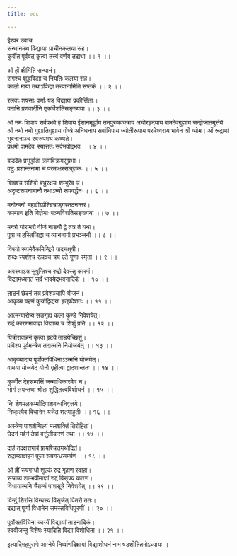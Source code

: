 ```yaml
---
title: ०८६

---
```

ईश्वर उवाच  
सन्धानमथ विद्यायाः प्राचीनकलया सह।  
कुर्वीत पूर्ववत् कृत्वा तत्त्वं वर्णय तद्यथा ।। १ ।।  
  
ओं हों क्षीमिति सन्धानं।  
रागश्च शुद्धविद्या च नियतिः कलया सह।  
कालो माया तथाऽविद्या तत्त्वानामिति सप्तकं ।। २ ।।  
  
रलवाः शषसाः वर्णाः षड् विद्यायां प्रकीर्त्तिताः।  
पदानि प्रणवादीनि एकविंशतिसङ्‌ख्यया ।। ३ ।।  
  
ओं नमः शिवाय सर्वप्रभवे हं शिवाय ईशानमूर्द्धाय तत्‌पुरुषवक्त्राय अघोरहृदयाय वामदेवगुह्याय सद्योजातमूर्त्तये ओं नमो नमो गुह्यातिगुह्याय गोप्त्रे अनिधनाय सर्वाधिपाय ज्योतीरूपाय परमेश्वराय भावेन ओं व्योम। ओं रूद्राणां भुवनानाञ्च स्वरूपमथ कथ्यते।  
प्रथमो वामदेवः स्यात्ततः सर्वभवोद्भवः ।। ४ ।।  
  
वज्रदेहः प्रभुर्द्धाता क्रमविक्रमसुप्रभाः।  
वटुः प्रशान्तनामा च परमाक्षरसञ्‌ज्ञकः ।। ५ ।।  
  
शिवश्च सशिवो बभ्रुरक्षयः शम्भुरेव च।  
अदृष्टरूपनामानौ तथाऽन्यो रूपवर्द्धनः ।। ६ ।।  
  
मनोन्मनो महावीर्य्यश्चित्राड्गस्तदनन्तरं।  
कल्याण इति विज्ञेयाः पञ्चविंशतिसङ्ख्यया ।। ७ ।।  
  
मन्त्रो घोरामरौ वीजे नाड्यौ द्वे तत्र ते यथा।  
पूषा च हस्तिजिह्वा च व्याननागौ प्रभञ्जनौ ।। ८ ।।  
  
विषयो रूपमेवैकमिन्द्रिये पादचक्षुषी।  
शब्दः स्पर्शश्च रूपञ्च त्रय एते गुणाः स्मृता ।। ९ ।।  
  
अवस्थाऽत्र सुषुप्तिश्च रुद्रो देवस्तु कारणं।  
विद्यामध्यगतं सर्वं भावयेद्भवनादिकं ।। १० ।।  
  
ताडनं छेदनं तत्र प्रवेशञ्चापि योजनं।  
आकृष्य ग्रहणं कुर्याद्विद्यया हृत्‌प्रदेशतः ।। ११ ।।  
  
आत्मन्यारोप्य सङगृह्य कलां कुण्डे निवेशयेत्।  
रुद्रं कारणमावाह्य विज्ञाप्य च शिशुं प्रति ।। १२ ।।  
  
पित्रोरावाहनं कृत्वा हृदये ताडयेच्छिशुं।  
प्रविश्य पूर्वमन्त्रेण तदात्मनि नियोजयेत् ।। १३ ।।  
  
आकृष्यादाय पूर्वोक्तविधिनाऽऽत्मनि योजयेत्।  
वामया योजयेद् योनौ गृहीत्वा द्वादशान्ततः ।। १४ ।।  
  
कुर्व्वीत देहसम्पत्तिं जन्माधिकारमेव च।  
भोगं लयन्तथा श्रोतः शुद्धितत्त्वविशोधनं ।। १५ ।।  
  
निः शेषमलकर्म्मादिपाशबन्धनिवृत्तये।  
निष्कृत्यैव विधानेन यजेत शतमाहुतीः ।। १६ ।।  
  
अस्त्रेण पाशशैथिल्यं मलशक्तिं तिरोहितां।  
छेदनं मर्द्दनं तेषां वर्त्तुलीकरणं तथा ।। १७ ।।  
  
दाहं तदक्षराभावं प्रायश्चित्तमथोदितं।  
रुद्राण्यावाहनं पूजा रूपगन्धसमर्पणं ।। १८ ।।  
  
ओं ह्रीं रूपगन्धौ शुल्कं रुद्र गृहाण स्वाहा।  
संश्राव्य शाम्भवीमाज्ञां रुद्रं विसृज्य कारणं।  
विधायात्मनि चैतन्यं पाशसूत्रे निवेशयेत् ।। १९ ।।  
  
विन्दुं शिरसि विन्यस्य विसृजेत् पितरौ ततः।  
दद्यात् पूर्णां विधानेन समस्तविधिपूरणीं ।। २० ।।  
  
पूर्वोक्तविधिना कार्य्यं विद्यायां ताडनादिकं।  
स्ववीजन्तु विशेषः स्यादिति विद्या विशोधिता ।। २१ ।।  
  
इत्यादिमहपुराणे आग्नेये निर्व्वाणदिक्षायां विद्याशोधनं नाम षडशीतितमोऽध्यायः ॥